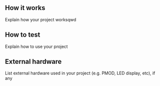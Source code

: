 <!---

This file is used to generate your project datasheet. Please fill in the information below and delete any unused
sections.

You can also include images in this folder and reference them in the markdown. Each image must be less than
512 kb in size, and the combined size of all images must be less than 1 MB.
-->

## How it works

Explain how your project worksqwd

## How to test

Explain how to use your project

## External hardware

List external hardware used in your project (e.g. PMOD, LED display, etc), if any
